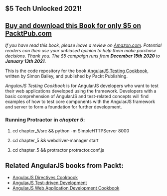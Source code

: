 ## $5 Tech Unlocked 2021!
[Buy and download this Book for only $5 on PacktPub.com](https://www.packtpub.com/product/angularjs-testing-cookbook/9781783983742)
-----
*If you have read this book, please leave a review on [Amazon.com](https://www.amazon.com/gp/product/1783983744).     Potential readers can then use your unbiased opinion to help them make purchase decisions. Thank you. The $5 campaign         runs from __December 15th 2020__ to __January 13th 2021.__*

This is the code repository for the book [AngularJS Testing Cookbook](https://www.packtpub.com/web-development/angularjs-testing-cookbook?utm_source=github&utm_medium=repository&utm_campaign=9781783983742), written by Simon Bailey, and published by Packt Publishing.

*AngularJS Testing Cookbook* is for AngularJS developers who want to test their web applications developed using the framework. Developers with a basic comprehension of AngularJS and test-related concepts will find examples of how to test core components with the AngularJS framework and server to form a foundation for further development.

### Running Protractor in *chapter 5*:

1. cd chapter_5/src && python -m SimpleHTTPServer 8000

2. cd chapter_5 && webdriver-manager start

3. cd chapter_5 && protractor protractor.conf.js


## Related AngularJS books from Packt:
- [AngularJS Directives Cookbook](https://www.packtpub.com/web-development/angularjs-directives-cookbook?utm_source=github&utm_medium=related&utm_campaign=9781783983742)
- [AngularJS Test-driven Development ](https://www.packtpub.com/web-development/angularjs-test-driven-development?utm_source=github&utm_medium=related&utm_campaign=9781783983742)
- [AngularJS Web Application Development Cookbook ](https://www.packtpub.com/web-development/angularjs-web-application-development-cookbook?utm_source=github&utm_medium=related&utm_campaign=9781783983742)
